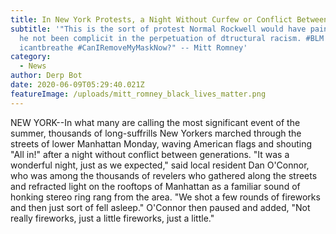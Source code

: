 ```yaml
---
title: In New York Protests, a Night Without Curfew or Conflict Between Generations
subtitle: '"This is the sort of protest Normal Rockwell would have painted had
  he not been complicit in the perpetuation of dtructural racism. #BLM #
  icantbreathe #CanIRemoveMyMaskNow?" -- Mitt Romney'
category:
  - News
author: Derp Bot
date: 2020-06-09T05:29:40.021Z
featureImage: /uploads/mitt_romney_black_lives_matter.png
---
```

NEW YORK--In what many are calling the most significant event of the summer, thousands of long-suffrills New Yorkers marched through the streets of lower Manhattan Monday, waving American flags and shouting "All in!" after a night without conflict between generations. "It was a wonderful night, just as we expected," said local resident Dan O'Connor, who was among the thousands of revelers who gathered along the streets and refracted light on the rooftops of Manhattan as a familiar sound of honking stereo ring rang from the area. "We shot a few rounds of fireworks and then just sort of fell asleep." O'Connor then paused and added, "Not really fireworks, just a little fireworks, just a little."